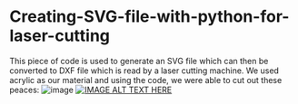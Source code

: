 # Creating-SVG-file-with-python-for-laser-cutting
This piece of code is used to generate an SVG file which can then be converted to DXF file which is read by a laser cutting machine.
We used acrylic as our material and using the code, we were able to cut out these peaces:
![image](https://user-images.githubusercontent.com/69972019/158946812-15d68fe9-e89d-4478-8cc8-4dfab0f30324.png)
[![IMAGE ALT TEXT HERE](https://user-images.githubusercontent.com/69972019/158947253-7feb854c-ceaa-4f53-ba9b-b4cccb134f71.jpeg)](https://youtu.be/MrEqTbyOvs0)
